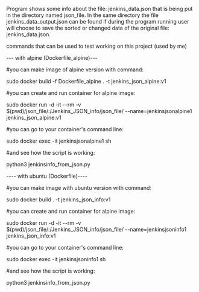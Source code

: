 Program shows some info about the file: jenkins_data.json that is being put in the directory named json_file. In the same directory the file jenkins_data_output.json can be found if during the program running user will choose to save the sorted or changed data of the original file: jenkins_data.json.

commands that can be used to test working on this project (used by me)

--- with alpine (Dockerfile_alpine)---

#you can make image of alpine version with command:

sudo docker build -f Dockerfile_alpine . -t jenkins_json_alpine:v1

#you can create and run container for alpine image:

sudo docker run -d -it --rm -v $(pwd)/json_file/:/Jenkins_JSON_info/json_file/ --name=jenkinsjsonalpine1 jenkins_json_alpine:v1

#you can go to your container's command line:

sudo docker exec -it jenkinsjsonalpine1 sh

#and see how the script is working:

python3 jenkinsinfo_from_json.py



---- with ubuntu (Dockerfile)----

#you can make image with ubuntu version with command:

sudo docker build . -t jenkins_json_info:v1

#you can create and run container for alpine image:

sudo docker run -d -it --rm -v $(pwd)/json_file/:/Jenkins_JSON_info/json_file/ --name=jenkinsjsoninfo1 jenkins_json_info:v1

#you can go to your container's command line:

sudo docker exec -it jenkinsjsoninfo1 sh

#and see how the script is working:

python3 jenkinsinfo_from_json.py
